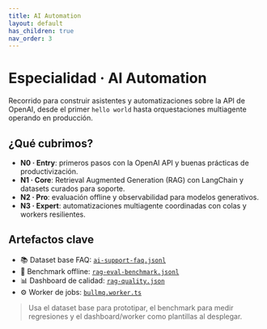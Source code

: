 ```yaml
---
title: AI Automation
layout: default
has_children: true
nav_order: 3
---
```


# Especialidad · AI Automation

Recorrido para construir asistentes y automatizaciones sobre la API de OpenAI, desde el primer `hello world` hasta orquestaciones multiagente operando en producción.

## ¿Qué cubrimos?
- **N0 · Entry**: primeros pasos con la OpenAI API y buenas prácticas de productivización.
- **N1 · Core**: Retrieval Augmented Generation (RAG) con LangChain y datasets curados para soporte.
- **N2 · Pro**: evaluación offline y observabilidad para modelos generativos.
- **N3 · Expert**: automatizaciones multiagente coordinadas con colas y workers resilientes.

## Artefactos clave
- 📚 Dataset base FAQ: [`ai-support-faq.jsonl`](../../saas-devops-course/templates/datasets/ai-support-faq.jsonl)
- 🧪 Benchmark offline: [`rag-eval-benchmark.jsonl`](../../saas-devops-course/templates/datasets/rag-eval-benchmark.jsonl)
- 📊 Dashboard de calidad: [`rag-quality.json`](../../saas-devops-course/templates/observability/grafana-dashboards/rag-quality.json)
- ⚙️ Worker de jobs: [`bullmq.worker.ts`](../../saas-devops-course/templates/apps-api/src/queues/bullmq.worker.ts)

> Usa el dataset base para prototipar, el benchmark para medir regresiones y el dashboard/worker como plantillas al desplegar.
